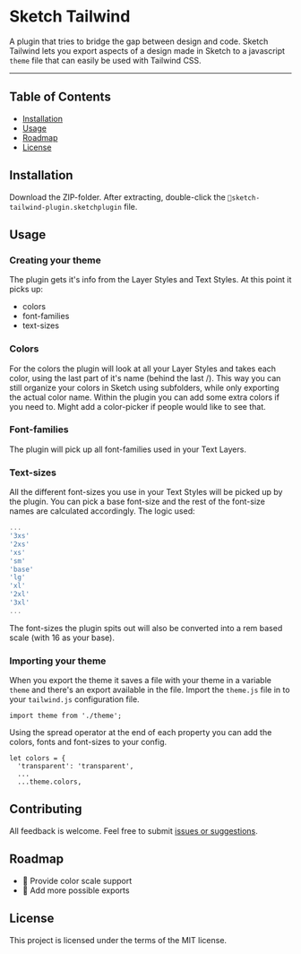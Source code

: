 # Sketch Tailwind

A plugin that tries to bridge the gap between design and code. Sketch Tailwind lets you export aspects of a design made in Sketch to a javascript `theme` file that can easily be used with Tailwind CSS.

---

## Table of Contents

-   [Installation](#installation)
-   [Usage](#usage)
-   [Roadmap](#roadmap)
-   [License](#license)

## Installation

Download the ZIP-folder. After extracting, double-click the `💎sketch-tailwind-plugin.sketchplugin` file.

## Usage

### Creating your theme

The plugin gets it's info from the Layer Styles and Text Styles. At this point it picks up:

-   colors
-   font-families
-   text-sizes

### Colors

For the colors the plugin will look at all your Layer Styles and takes each color, using the last part of it's name (behind the last /). This way you can still organize your colors in Sketch using subfolders, while only exporting the actual color name. Within the plugin you can add some extra colors if you need to. Might add a color-picker if people would like to see that.

### Font-families

The plugin will pick up all font-families used in your Text Layers.

### Text-sizes

All the different font-sizes you use in your Text Styles will be picked up by the plugin. You can pick a base font-size and the rest of the font-size names are calculated accordingly. The logic used:

```javascript
...
'3xs'
'2xs'
'xs'
'sm'
'base'
'lg'
'xl'
'2xl'
'3xl'
...
```

The font-sizes the plugin spits out will also be converted into a rem based scale (with 16 as your base).

### Importing your theme

When you export the theme it saves a file with your theme in a variable `theme` and there's an export available in the file.
Import the `theme.js` file in to your `tailwind.js` configuration file.

```
import theme from './theme';
```

Using the spread operator at the end of each property you can add the colors, fonts and font-sizes to your config.

```
let colors = {
  'transparent': 'transparent',
  ...
  ...theme.colors,
```

## Contributing

All feedback is welcome. Feel free to submit [issues or suggestions](https://github.com/jan-dh/sketch-tailwind/issues).

## Roadmap

-   🎨 Provide color scale support
-   🚀 Add more possible exports

## License

This project is licensed under the terms of the MIT license.
